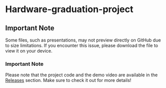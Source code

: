 # Hardware-graduation-project

## Important Note
Some files, such as presentations, may not preview directly on GitHub due to size limitations. If you encounter this issue, please download the file to view it on your device.

### Important Note
Please note that the project code and the demo video are available in the [Releases](https://github.com/EbaKhalil/Hardware-Graduation-Project/releases) section. Make sure to check it out for more details!
